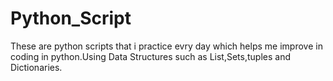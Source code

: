 # Python_Script
These are python scripts that i practice evry day which helps me improve in coding in python.Using Data Structures such as List,Sets,tuples and Dictionaries.
